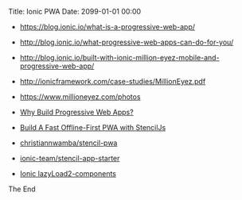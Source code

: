 Title: Ionic PWA
Date: 2099-01-01 00:00

* <https://blog.ionic.io/what-is-a-progressive-web-app/>
* <http://blog.ionic.io/what-progressive-web-apps-can-do-for-you/>
* <http://blog.ionic.io/built-with-ionic-million-eyez-mobile-and-progressive-web-app/>
* <http://ionicframework.com/case-studies/MillionEyez.pdf>
* <https://www.millioneyez.com/photos>

* [Why Build Progressive Web Apps?](https://www.youtube.com/watch?v=1QILz1lAzWY)
* [Build A Fast Offline-First PWA with StencilJs](https://blog.manifold.co/build-a-fast-offline-first-pwa-with-stenciljs-596727624e5c)
* [christiannwamba/stencil-pwa](https://github.com/christiannwamba/stencil-pwa)
* [ionic-team/stencil-app-starter](https://github.com/ionic-team/stencil-app-starter)

* [Ionic lazyLoad2-components](https://github.com/mhartington/lazyLoad2-components)

The End